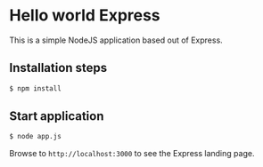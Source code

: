 # Hello world Express

This is a simple NodeJS application based out of Express.

## Installation steps

```bash
$ npm install
```

## Start application

```bash
$ node app.js
```

Browse to `http://localhost:3000` to see the Express landing page.
